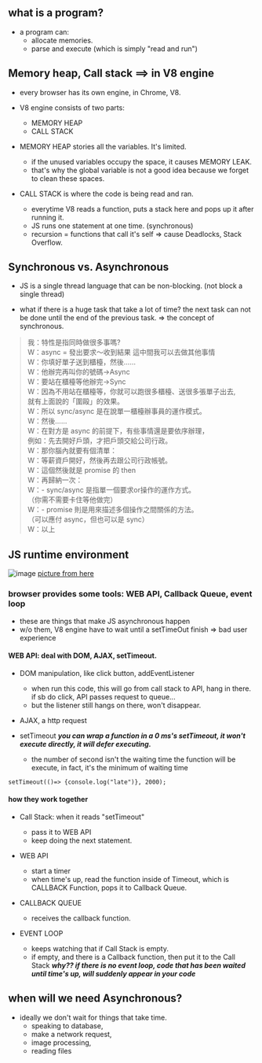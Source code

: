 ## what is a program?

- a program can:
  - allocate memories.
  - parse and execute (which is simply "read and run")


## Memory heap, Call stack ==> in V8 engine

- every browser has its own engine, in Chrome, V8.

- V8 engine consists of two parts:
  - MEMORY HEAP
  - CALL STACK
  
- MEMORY HEAP stories all the variables. It's limited.
  - if the unused variables occupy the space, it causes MEMORY LEAK.
  - that's why the global variable is not a good idea because we forget to clean these spaces.

- CALL STACK is where the code is being read and ran.
  - everytime V8 reads a function, puts a stack here and pops up it after running it.
  - JS runs one statement at one time. (synchronous)
  - recursion = functions that call it's self => cause Deadlocks, Stack Overflow.


## Synchronous vs. Asynchronous

- JS is a single thread language that can be non-blocking. (not block a single thread)

- what if there is a huge task that take a lot of time? the next task can not be done until the end of the previous task.
=> the concept of synchronous.


> 我：特性是指同時做很多事嗎?      
> W：async = 發出要求～收到結果 這中間我可以去做其他事情      
> W：你填好單子送到櫃檯，然後……      
> W：他辦完再叫你的號碼→Async      
> W：要站在櫃檯等他辦完→Sync      
> W：因為不用站在櫃檯等，你就可以跑很多櫃檯、送很多張單子出去,       
>    就有上面說的「圍毆」的效果。      
> W：所以 sync/async 是在說單一櫃檯辦事員的運作模式。      
> W：然後……      
> W：在對方是 async 的前提下，有些事情還是要依序辦理，      
>    例如：先去開好戶頭，才把戶頭交給公司行政。      
> W：那你腦內就要有個清單：      
> W：等薪資戶開好，然後再去跟公司行政帳號。      
> W：這個然後就是 promise 的 then      
> W：再歸納一次：      
> W：- sync/async 是指單一個要求or操作的運作方式。      
>     （你需不需要卡住等他做完）      
> W：- promise 則是用來描述多個操作之間關係的方法。      
>     （可以應付 async，但也可以是 sync）      
> W：以上      

## JS runtime environment

![image](https://miro.medium.com/max/1024/1*4lHHyfEhVB0LnQ3HlhSs8g.png)
[picture from here](https://blog.sessionstack.com/how-does-javascript-actually-work-part-1-b0bacc073cf)

### browser provides some tools: WEB API, Callback Queue, event loop
- these are things that make JS asynchronous happen
- w/o them, V8 engine have to wait until a setTimeOut finish => bad user experience

#### WEB API: deal with DOM, AJAX, setTimeout.
- DOM manipulation, like click button, addEventListener
  - when run this code, this will go from call stack to API, hang in there. if sb do click, API passes request to queue...
  - but the listener still hangs on there, won't disappear.

- AJAX, a http request

- setTimeout
***you can wrap a function in a 0 ms's setTimeout, it won't execute directly, it will defer executing.***
  - the number of second isn't the waiting time the function will be execute, in fact, it's the minimum of waiting time
```
setTimeout(()=> {console.log("late")}, 2000);
```

#### how they work together

- Call Stack: when it reads "setTimeout" 
  - pass it to WEB API
  - keep doing the next statement.

- WEB API
  - start a timer
  - when time's up, read the function inside of Timeout, which is CALLBACK Function, pops it to Callback Queue.
  
- CALLBACK QUEUE
  - receives the callback function.
  
- EVENT LOOP
  - keeps watching that if Call Stack is empty.
  - if empty, and there is a Callback function, then put it to the Call Stack
***why?? if there is no event loop, code that has been waited until time's up, will suddenly appear in your code***


## when will we need Asynchronous?

- ideally we don't wait for things that take time.
  - speaking to database, 
  - make a network request,
  - image processing,
  - reading files

